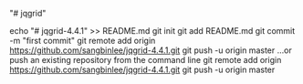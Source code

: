 "# jqgrid" 


echo "# jqgrid-4.4.1" >> README.md
git init
git add README.md
git commit -m "first commit"
git remote add origin https://github.com/sangbinlee/jqgrid-4.4.1.git
git push -u origin master
…or push an existing repository from the command line
git remote add origin https://github.com/sangbinlee/jqgrid-4.4.1.git
git push -u origin master